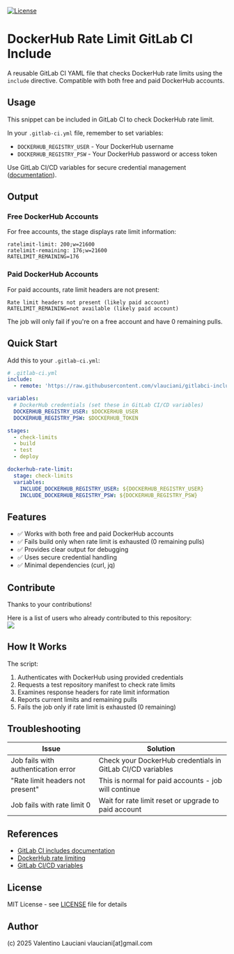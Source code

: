 [![License](https://img.shields.io/badge/license-MIT-lightgrey.svg)](https://github.com/vlauciani/gitlabci-include-for-dockerhub-rate-limit/blob/main/LICENSE)

# DockerHub Rate Limit GitLab CI Include

A reusable GitLab CI YAML file that checks DockerHub rate limits using the `include` directive. Compatible with both free and paid DockerHub accounts.

## Usage

This snippet can be included in GitLab CI to check DockerHub rate limit.

In your `.gitlab-ci.yml` file, remember to set variables:
- `DOCKERHUB_REGISTRY_USER` - Your DockerHub username
- `DOCKERHUB_REGISTRY_PSW` - Your DockerHub password or access token

Use GitLab CI/CD variables for secure credential management ([documentation](https://docs.gitlab.com/ee/ci/variables/)).

## Output

### Free DockerHub Accounts
For free accounts, the stage displays rate limit information:
```
ratelimit-limit: 200;w=21600
ratelimit-remaining: 176;w=21600
RATELIMIT_REMAINING=176
```

### Paid DockerHub Accounts  
For paid accounts, rate limit headers are not present:
```
Rate limit headers not present (likely paid account)
RATELIMIT_REMAINING=not available (likely paid account)
```

The job will only fail if you're on a free account and have 0 remaining pulls.

## Quick Start

Add this to your `.gitlab-ci.yml`:

```yaml
# .gitlab-ci.yml
include:
  - remote: 'https://raw.githubusercontent.com/vlauciani/gitlabci-include-for-dockerhub-rate-limit/main/dockerhub-rate-limit.yml'

variables:
  # DockerHub credentials (set these in GitLab CI/CD variables)
  DOCKERHUB_REGISTRY_USER: $DOCKERHUB_USER
  DOCKERHUB_REGISTRY_PSW: $DOCKERHUB_TOKEN

stages:
  - check-limits
  - build
  - test
  - deploy

dockerhub-rate-limit:
  stage: check-limits
  variables:
    INCLUDE_DOCKERHUB_REGISTRY_USER: ${DOCKERHUB_REGISTRY_USER}
    INCLUDE_DOCKERHUB_REGISTRY_PSW: ${DOCKERHUB_REGISTRY_PSW}
```

## Features

- ✅ Works with both free and paid DockerHub accounts
- ✅ Fails build only when rate limit is exhausted (0 remaining pulls)
- ✅ Provides clear output for debugging
- ✅ Uses secure credential handling
- ✅ Minimal dependencies (curl, jq)

## Contribute
Thanks to your contributions!

Here is a list of users who already contributed to this repository: \
<a href="https://github.com/vlauciani/gitlabci-include-for-dockerhub-rate-limit/graphs/contributors">
  <img src="https://contrib.rocks/image?repo=vlauciani/gitlabci-include-for-dockerhub-rate-limit" />
</a>

## How It Works

The script:
1. Authenticates with DockerHub using provided credentials
2. Requests a test repository manifest to check rate limits  
3. Examines response headers for rate limit information
4. Reports current limits and remaining pulls
5. Fails the job only if rate limit is exhausted (0 remaining)

## Troubleshooting

| Issue | Solution |
|-------|----------|
| Job fails with authentication error | Check your DockerHub credentials in GitLab CI/CD variables |
| "Rate limit headers not present" | This is normal for paid accounts - job will continue |
| Job fails with rate limit 0 | Wait for rate limit reset or upgrade to paid account |

## References
- [GitLab CI includes documentation](https://docs.gitlab.com/ee/ci/yaml/includes.html)
- [DockerHub rate limiting](https://docs.docker.com/docker-hub/download-rate-limit/)
- [GitLab CI/CD variables](https://docs.gitlab.com/ee/ci/variables/)

## License
MIT License - see [LICENSE](LICENSE) file for details

## Author
(c) 2025 Valentino Lauciani vlauciani[at]gmail.com
